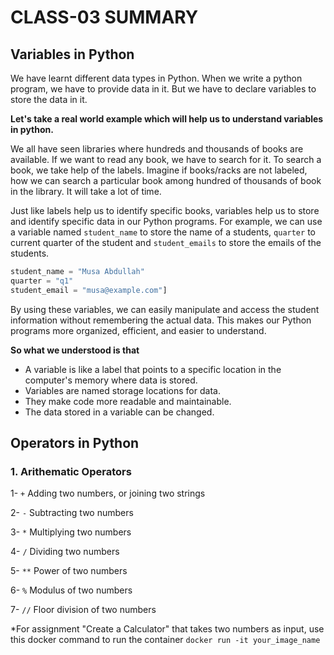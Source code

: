 # CLASS-03 SUMMARY

## Variables in Python

We have learnt different data types in Python. When we write a python program, we have to provide data in it. But we have to declare variables to store the data in it.

**Let's take a real world example which will help us to understand variables in python.**

We all have seen libraries where hundreds and thousands of books are available. If we want to read any book, we have to search for it. To search a book, we take help of the labels. Imagine if books/racks are not labeled, how we can search a particular book among hundred of thousands of book in the library. It will take a lot of time.

Just like labels help us to identify specific books, variables help us to store and identify specific data in our Python programs. For example, we can use a variable named `student_name` to store the name of a students, `quarter` to current quarter of the student and `student_emails` to store the emails of the students.

```python
student_name = "Musa Abdullah"
quarter = "q1"
student_email = "musa@example.com"]
```

By using these variables, we can easily manipulate and access the student information without remembering the actual data. This makes our Python programs more organized, efficient, and easier to understand.

**So what we understood is that**

- A variable is like a label that points to a specific location in the computer's memory where data is stored.
- Variables are named storage locations for data.
- They make code more readable and maintainable.
- The data stored in a variable can be changed.

## Operators in Python

### 1. Arithematic Operators

1- `+` Adding two numbers, or joining two strings

2- `-` Subtracting two numbers

3- `*` Multiplying two numbers

4- `/` Dividing two numbers

5- `**` Power of two numbers

6- `%` Modulus of two numbers

7- `//` Floor division of two numbers

\*For assignment "Create a Calculator" that takes two numbers as input, use this docker command to run the container `docker run -it your_image_name`
